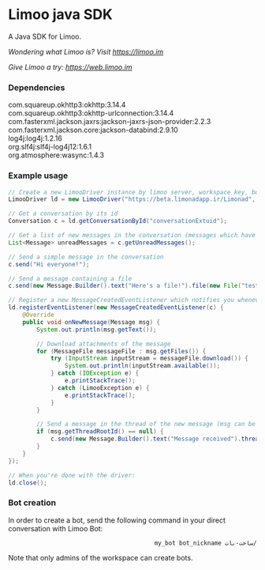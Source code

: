 # Limoo java SDK
A Java SDK for Limoo.  
  
*Wondering what Limoo is? Visit https://limoo.im*  
  
*Give Limoo a try: https://web.limoo.im*

### Dependencies
com.squareup.okhttp3:okhttp:3.14.4  
com.squareup.okhttp3:okhttp-urlconnection:3.14.4  
com.fasterxml.jackson.jaxrs:jackson-jaxrs-json-provider:2.2.3  
com.fasterxml.jackson.core:jackson-databind:2.9.10  
log4j:log4j:1.2.16  
org.slf4j:slf4j-log4j12:1.6.1  
org.atmosphere:wasync:1.4.3  

### Example usage
```java
// Create a new LimooDriver instance by limoo server, workspace key, bot username and bot password
LimooDriver ld = new LimooDriver("https://beta.limonadapp.ir/Limonad", "test", "test_bot_username", "test_bot_password");

// Get a conversation by its id
Conversation c = ld.getConversationById("conversationExtuid");

// Get a list of new messages in the conversation (messages which have not been viewed by the bot)
List<Message> unreadMessages = c.getUnreadMessages();

// Send a simple message in the conversation
c.send("Hi everyone!");

// Send a message containing a file
c.send(new Message.Builder().text("Here's a file!").file(new File("test.txt")));

// Register a new MessageCreatedEventListener which notifies you whenever a new message is sent in the conversation
ld.registerEventListener(new MessageCreatedEventListener(c) {
	@Override
	public void onNewMessage(Message msg) {
		System.out.println(msg.getText());

		// Download attachments of the message
		for (MessageFile messageFile : msg.getFiles()) {
			try (InputStream inputStream = messageFile.download()) {
				System.out.println(inputStream.available());
			} catch (IOException e) {
				e.printStackTrace();
			} catch (LimooException e) {
				e.printStackTrace();
			}
		}

		// Send a message in the thread of the new message (msg can be root of a thread only if its threadRootId is null)
		if (msg.getThreadRootId() == null) {
			c.send(new Message.Builder().text("Message received").threadRootId(msg.getId()));
		}
	}
});

// When you're done with the driver:
ld.close();
```

### Bot creation
In order to create a bot, send the following command in your direct conversation with Limoo Bot:

<div dir="rtl">

```
/ساخت-بات my_bot bot_nickname
```

</div>

Note that only admins of the workspace can create bots.